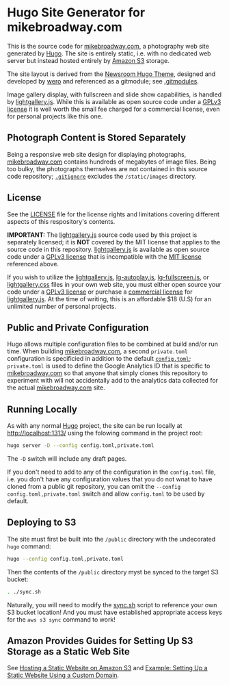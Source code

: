 # Hugo Site Generator for mikebroadway.com

This is the source code for [mikebroadway.com](http://mikebroadway.com),
a photography web site generated by [Hugo](https://gohugo.io/). The site is entirely static, i.e.
with no dedicated web server but instead hosted entirely by [Amazon S3](https://aws.amazon.com/s3/) storage.

The site layout is derived from the [Newsroom Hugo Theme](https://github.com/onweru/newsroom), designed
and developed by [wero](https://github.com/onweru) and referenced as a gitmodule; see [.gitmodules](/.gitmodules).

Image gallery display, with fullscreen and slide show capabilities, is handled by 
[lightgallery.js](https://sachinchoolur.github.io/lightgallery.js/). While this is available as open
source code under a [GPLv3 license](https://github.com/sachinchoolur/lightgallery.js/blob/master/LICENSE.md)
it is well worth the small fee charged for a commercial license, even for personal projects like this one.

## Photograph Content is Stored Separately

Being a responsive web site design for displaying photographs, [mikebroadway.com](http://mikebroadway.com)
contains hundreds of megabytes of image files. Being too bulky, the photographs themselves are not
contained in this source code repository; [`.gitignore`](/.gitignore) excludes the `/static/images` directory.

## License

See the [LICENSE](LICENSE.md) file for the license rights and limitations covering different aspects of this
respository's contents.

**IMPORTANT:** The [lightgallery.js](https://sachinchoolur.github.io/lightgallery.js/) source code used by
this project is separately licensed; it is **NOT** covered by the MIT license that applies to the source
code in this repository. [lightgallery.js](https://sachinchoolur.github.io/lightgallery.js/) is
available as open source code under a [GPLv3 license](https://github.com/sachinchoolur/lightgallery.js/blob/master/LICENSE.md)
that is incompatible with the [MIT license](LICENSE.md) referenced above.

If you wish to utilize the [lightgallery.js](/assets/js/lightgallery.js), [lg-autoplay.js](/assets/js/lg-autoplay.js),
[lg-fullscreen.js](/assets/js/lg-fullscreen.js), or [lightgallery.css](/assets/css/lightgallery.css) files in your
own web site, you must either open source your code under a [GPLv3 license](https://github.com/sachinchoolur/lightgallery.js/blob/master/LICENSE.md)
or purchase a [commercial license](https://sachinchoolur.github.io/lightgallery.js/docs/license.html) for
[lightgallery.js](https://sachinchoolur.github.io/lightgallery.js/). At the time of writing, this is an
affordable $18 (U.S) for an unlimited number of personal projects.

## Public and Private Configuration

Hugo allows multiple configuration files to be combined at build and/or run time. When building
[mikebroadway.com](http://mikebroadway.com), a second `private.toml` configuration is specificied
in addition to the default [`config.toml`](/config.toml); `private.toml` is used to define the
Google Analytics ID that is specific to [mikebroadway.com](http://mikebroadway.com) so that
anyone that simply clones this repository to experiment with will not accidentally add to the
analytics data collected for the actual [mikebroadway.com](http://mikebroadway.com) site.

## Running Locally

As with any normal [Hugo](https://gohugo.io/) project, the site can be run locally at <http://localhost:1313/> using the folowing command in the project root:

```bash
hugo server -D --config config.toml,private.toml
```

The `-D` switch will include any draft pages. 

If you don't need to add to any of the configuration in the `config.toml` file, i.e. you don't have any
configuration values that you do not wnat to have cloned from a public git repository, you can omit
the `--config config.toml,private.toml` switch and allow `config.toml` to be used by default.

## Deploying to S3

The site must first be built into the `/public` directory with the undecorated `hugo` command:

```bash
hugo --config config.toml,private.toml
```

Then the contents of the `/public` directory myst be synced to the target S3 bucket:

```bash
. ./sync.sh
```

Naturally, you will need to modify the [sync.sh](/sync.sh) script to reference your own S3 bucket location! And you must have established appropriate access keys for the `aws s3 sync` command to work!

## Amazon Provides Guides for Setting Up S3 Storage as a Static Web Site

See [Hosting a Static Website on Amazon S3](https://docs.aws.amazon.com/AmazonS3/latest/dev/WebsiteHosting.html) and
[Example: Setting Up a Static Website Using a Custom Domain](https://docs.aws.amazon.com/AmazonS3/latest/dev/website-hosting-custom-domain-walkthrough.html).


